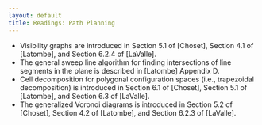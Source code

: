 ```yaml
---
layout: default
title: Readings: Path Planning
---
```

* Visibility graphs are introduced in Section 5.1 of [Choset], Section 4.1 of [Latombe], and Section 6.2.4 of [LaValle]. 
* The general sweep line algorithm for finding intersections of line segments in the plane is described in [Latombe] Appendix D.
* Cell decomposition for polygonal configuration spaces (i.e., trapezoidal decomposition) is introduced in Section 6.1 of [Choset], Section 5.1 of [Latombe], and Section 6.3 of [LaValle].
* The generalized Voronoi diagrams is introduced in Section 5.2 of [Choset], Section 4.2 of [Latombe], and Section 6.2.3 of [LaValle].
